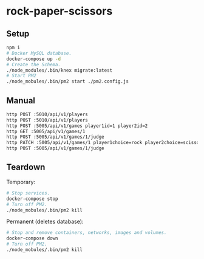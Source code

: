 # rock-paper-scissors

## Setup

```bash
npm i
# Docker MySQL database.
docker-compose up -d
# Create the Schema.
./node_modules/.bin/knex migrate:latest
# Start PM2
./node_mobules/.bin/pm2 start ./pm2.config.js
```

## Manual

```bash
http POST :5010/api/v1/players
http POST :5010/api/v1/players
http POST :5005/api/v1/games player1id=1 player2id=2
http GET :5005/api/v1/games/1
http POST :5005/api/v1/games/1/judge
http PATCH :5005/api/v1/games/1 player1choice=rock player2choice=scissors
http POST :5005/api/v1/games/1/judge
```

## Teardown

Temporary:

```bash
# Stop services.
docker-compose stop
# Turn off PM2.
./node_mobules/.bin/pm2 kill
```

Permanent (deletes database):

```bash
# Stop and remove containers, networks, images and volumes.
docker-compose down
# Turn off PM2.
./node_mobules/.bin/pm2 kill
```

